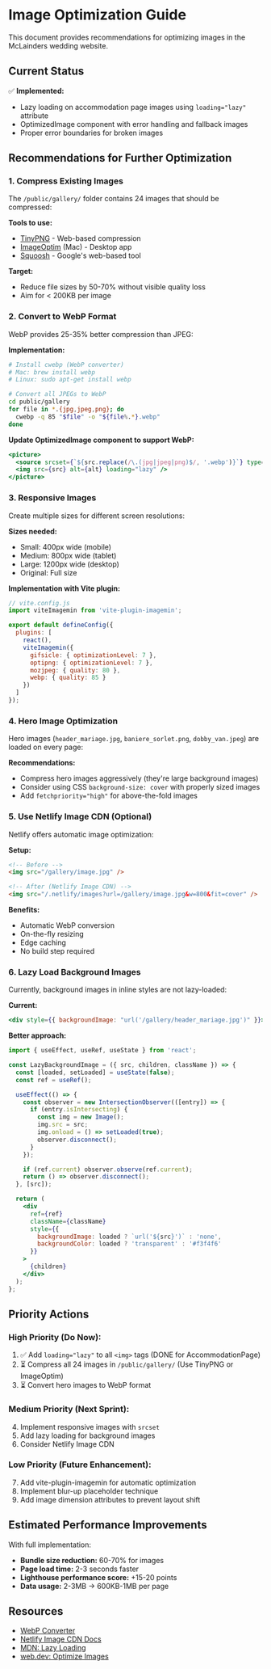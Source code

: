 # Image Optimization Guide

This document provides recommendations for optimizing images in the McLainders wedding website.

## Current Status

✅ **Implemented:**
- Lazy loading on accommodation page images using `loading="lazy"` attribute
- OptimizedImage component with error handling and fallback images
- Proper error boundaries for broken images

## Recommendations for Further Optimization

### 1. Compress Existing Images

The `/public/gallery/` folder contains 24 images that should be compressed:

**Tools to use:**
- [TinyPNG](https://tinypng.com/) - Web-based compression
- [ImageOptim](https://imageoptim.com/) (Mac) - Desktop app
- [Squoosh](https://squoosh.app/) - Google's web-based tool

**Target:**
- Reduce file sizes by 50-70% without visible quality loss
- Aim for < 200KB per image

### 2. Convert to WebP Format

WebP provides 25-35% better compression than JPEG:

**Implementation:**
```bash
# Install cwebp (WebP converter)
# Mac: brew install webp
# Linux: sudo apt-get install webp

# Convert all JPEGs to WebP
cd public/gallery
for file in *.{jpg,jpeg,png}; do
  cwebp -q 85 "$file" -o "${file%.*}.webp"
done
```

**Update OptimizedImage component to support WebP:**
```jsx
<picture>
  <source srcset={`${src.replace(/\.(jpg|jpeg|png)$/, '.webp')}`} type="image/webp" />
  <img src={src} alt={alt} loading="lazy" />
</picture>
```

### 3. Responsive Images

Create multiple sizes for different screen resolutions:

**Sizes needed:**
- Small: 400px wide (mobile)
- Medium: 800px wide (tablet)
- Large: 1200px wide (desktop)
- Original: Full size

**Implementation with Vite plugin:**
```javascript
// vite.config.js
import viteImagemin from 'vite-plugin-imagemin';

export default defineConfig({
  plugins: [
    react(),
    viteImagemin({
      gifsicle: { optimizationLevel: 7 },
      optipng: { optimizationLevel: 7 },
      mozjpeg: { quality: 80 },
      webp: { quality: 85 }
    })
  ]
});
```

### 4. Hero Image Optimization

Hero images (`header_mariage.jpg`, `baniere_sorlet.png`, `dobby_van.jpeg`) are loaded on every page:

**Recommendations:**
- Compress hero images aggressively (they're large background images)
- Consider using CSS `background-size: cover` with properly sized images
- Add `fetchpriority="high"` for above-the-fold images

### 5. Use Netlify Image CDN (Optional)

Netlify offers automatic image optimization:

**Setup:**
```html
<!-- Before -->
<img src="/gallery/image.jpg" />

<!-- After (Netlify Image CDN) -->
<img src="/.netlify/images?url=/gallery/image.jpg&w=800&fit=cover" />
```

**Benefits:**
- Automatic WebP conversion
- On-the-fly resizing
- Edge caching
- No build step required

### 6. Lazy Load Background Images

Currently, background images in inline styles are not lazy-loaded:

**Current:**
```jsx
<div style={{ backgroundImage: "url('/gallery/header_mariage.jpg')" }}>
```

**Better approach:**
```jsx
import { useEffect, useRef, useState } from 'react';

const LazyBackgroundImage = ({ src, children, className }) => {
  const [loaded, setLoaded] = useState(false);
  const ref = useRef();

  useEffect(() => {
    const observer = new IntersectionObserver(([entry]) => {
      if (entry.isIntersecting) {
        const img = new Image();
        img.src = src;
        img.onload = () => setLoaded(true);
        observer.disconnect();
      }
    });

    if (ref.current) observer.observe(ref.current);
    return () => observer.disconnect();
  }, [src]);

  return (
    <div
      ref={ref}
      className={className}
      style={{
        backgroundImage: loaded ? `url('${src}')` : 'none',
        backgroundColor: loaded ? 'transparent' : '#f3f4f6'
      }}
    >
      {children}
    </div>
  );
};
```

## Priority Actions

### High Priority (Do Now):
1. ✅ Add `loading="lazy"` to all `<img>` tags (DONE for AccommodationPage)
2. ⏳ Compress all 24 images in `/public/gallery/` (Use TinyPNG or ImageOptim)
3. ⏳ Convert hero images to WebP format

### Medium Priority (Next Sprint):
4. Implement responsive images with `srcset`
5. Add lazy loading for background images
6. Consider Netlify Image CDN

### Low Priority (Future Enhancement):
7. Add vite-plugin-imagemin for automatic optimization
8. Implement blur-up placeholder technique
9. Add image dimension attributes to prevent layout shift

## Estimated Performance Improvements

With full implementation:
- **Bundle size reduction:** 60-70% for images
- **Page load time:** 2-3 seconds faster
- **Lighthouse performance score:** +15-20 points
- **Data usage:** 2-3MB → 600KB-1MB per page

## Resources

- [WebP Converter](https://developers.google.com/speed/webp)
- [Netlify Image CDN Docs](https://docs.netlify.com/image-cdn/overview/)
- [MDN: Lazy Loading](https://developer.mozilla.org/en-US/docs/Web/Performance/Lazy_loading)
- [web.dev: Optimize Images](https://web.dev/fast/#optimize-your-images)
